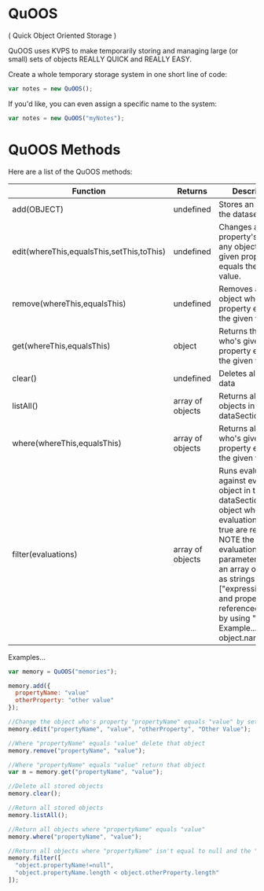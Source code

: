 # QuOOS 
( Quick Object Oriented Storage )

QuOOS uses KVPS to make temporarily storing and managing large (or small) sets of objects REALLY QUICK and REALLY EASY.

Create a whole temporary storage system in one short line of code:
```js
var notes = new QuOOS();
```

If you'd like, you can even assign a specific name to the system:
```js
var notes = new QuOOS("myNotes");
```

# QuOOS Methods

Here are a list of the QuOOS methods:

Function                                    | Returns           | Description 
------------------------------------------- | ----------------- | --------------------------------------------------------------------
add(OBJECT)                                 | undefined         | Stores an object in the datasection
edit(whereThis,equalsThis,setThis,toThis)   | undefined         | Changes a property's value of any object who's given property equals the given value.
remove(whereThis,equalsThis)                | undefined         | Removes any object who's given property equals the given value.
get(whereThis,equalsThis)                   | object            | Returns the object who's given property equals the given value.
clear()                                     | undefined         | Deletes all stored data
listAll()                                   | array of objects  | Returns all stored objects in the dataSection
where(whereThis,equalsThis)                 | array of objects  | Returns all objects who's given property equals the given value.
filter(evaluations)                         | array of objects  | Runs evaluation(s) against every object in the dataSection. Every object where the evaluation(s) are true are returned. NOTE the evaluations parameter takes an array of evals as strings( ["expression"] ) and properties are referenced simply by using "object": Example... object.name!==null

Examples...

```js
var memory = QuOOS("memories");

memory.add({
  propertyName: "value"
  otherProperty: "other value"
});

//Change the object who's property "propertyName" equals "value" by setting its property "otherProperty" to "Other Value"
memory.edit("propertyName", "value", "otherProperty", "Other Value");

//Where "propertyName" equals "value" delete that object
memory.remove("propertyName", "value");

//Where "propertyName" equals "value" return that object
var m = memory.get("propertyName", "value");

//Delete all stored objects
memory.clear();

//Return all stored objects
memory.listAll();

//Return all objects where "propertyName" equals "value"
memory.where("propertyName", "value");

//Return all objects where "propertyName" isn't equal to null and the "propertyName" value is shorter than the "otherProperty".
memory.filter([
  "object.propertyName!=null",
  "object.propertyName.length < object.otherProperty.length"
]);
```
